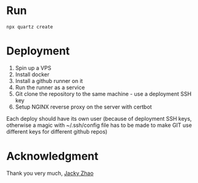 # Run
`npx quartz create`

# Deployment
1. Spin up a VPS
2. Install docker
3. Install a github runner on it
4. Run the runner as a service
5. Git clone the repository to the same machine - use a deployment SSH key
6. Setup NGINX reverse proxy on the server with certbot

Each deploy should have its own user (because of deployment SSH keys, otherwise a magic with ~/.ssh/config file has to be made to make GIT use different keys for different github repos)

# Acknowledgment
Thank you very much, [Jacky Zhao](https://github.com/jackyzha0/quartz)